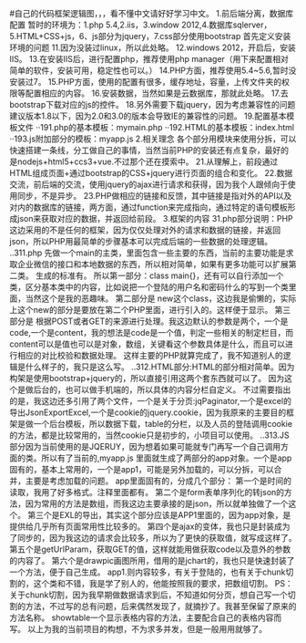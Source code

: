 #自己的代码框架逻辑图，，，看不懂中文请好好学习中文。
1.前后端分离，数据库配置
    暂时的环境为：1.php 5.4,2.iis，3.window 2012,4.数据库sqlerver，5.HTML+CSS+js，6、js部分为jquery，7.css部分使用bootstrap
    首先定义安装环境的问题
11.因为没装过linux，所以此处略。
12.windows 2012，开启后，安装IIS。
13.在安装IIS后，进行配置php，推荐使用php manager（用下来配置相对简单的软件，安装可用，稳定性也可以。）
14.PHP方面，推荐使用5.4~5.6,暂时没安装过7。
15.PHP方面，使用的配置有很多，缓存地址，容量，上传文件夹的权限等配置相应的内容。
16.安装数据，当然如果是云数据库，那就此处略。
17.去bootstrap下载对应的js的控件。
18.另外需要下载jquery，因为考虑兼容性的问题建议版本1.8以下，因为2.0和3.0的版本会导致IE的兼容性的问题。
19.配置基本模板文件
··191.php的基本模板：mymain.php
··192.HTML的基本模板：index.html
··193.js附加部分的模板：myapp.js
2.相关理念
    各个部分用模块来使用分拆，可以快速搭建一条线，分工做自己的事情，当然当前PHP的安装还有点复杂，最好的是nodejs+html5+ccs3+vue.不过那个还在摸索中。
21.从理解上，前段通过HTML组成页面+通过bootstrap的CSS+jquery进行页面的组合和变化。
22.数据交流，前后端的交流，使用jquery的ajax进行请求和获得，因为我个人跟倾向于使用同步，不是异步。
23.PHP做相应的链接和反馈，其中链接是指对外的API以及对内的数据库的链接，两方面，通过function来完成指向，通过特定的语句模板形成json来获取对应的数据，并返回给前段。
3.框架的内容
31.php部分说明：PHP这边采用的不是任何的框架，因为仅仅处理对外的请求和数据的链接，并返回json，所以PHP用最简单的步骤基本可以完成后端的一些数据的处理逻辑。
..311.php 先做一个main的主类，里面包含一些主要的东西，当前的主要功能是求取企业微信的接口和本地数据的东西，所以相对简单，如果有更多功能可以扩展第二类。
生成的标准有。
所以第一部分：class main{}，还有可以自行添加一个类，区分基本类中的内容，比如说把一个登陆的用户名和密码什么的写到一个类里面，当然这个是我的恶趣味。
第二部分是 new这个class，这边我是偷懒的，实际上这个new的部分是要放在第二个PHP里面，进行引入的。这样便于显示。
第三部分是 根据POST或者GET的来源进行处理。我这边默认的参数是两个，一个是code,一个是content，我的想法是code是一个值，判定一些相关的制定栏目，而content可以是值也可以是对象，数组，关键看这个参数具体是什么，而且可以进行相应的对比校验和数据处理。
这样主要的PHP就算完成了，我不知道别人的逻辑是什么样子的，我只是这么写。
..312.HTML部分:HTML的部分相对简单。因为构架是使用bootstrap+jquery的，所以直接引用这两个套东西就可以了。
因为这个是做后台的，也可以做手机端的，所以具体的内容分栏自定义。
不过需要指出的是，我这边还多引用了两个文件，一个是关于分页:jqPaginator,一个是excel的导出JsonExportExcel,一个是cookie的jquery.cookie，因为我原来的主要目的框架是做一个后台模板，所以数据下载，table的分栏，以及人员的登陆调用cookie的方法，都是比较常用的，当然cookie只是初步的，小项目可以使用。
..313.JS部分因为当前使用的是JQERUY，因为想着如果可能就专门再写一个自己调用方面的类。所以有了当前的,myapp.js
里面就生成了两部分的app对象。一个是app固有的，基本上常用的，一个是app1，可能是另外加载的，可以分拆，可以合并，主要是考虑加载的问题。
app里面固有的，分成几个部分：
第一个是时间的读取，我用了好多格式。注释里面都有。
第二个是form表单序列化的转json的方法，因为常用的方法是数组，而我这边主要承接的是json，所以就单独做了一个这个。
第三个是EXL的导出，其实这个部分应该是APP1里面的，因为app对象，是提供给几乎所有页面常用性比较多的。
第四个是ajax的变体，我也只是封装成为了同步的，因为我这边的请求会比较多，所以为了更快的获取值，就写成这样了。
第五个是getUrlParam，获取GET的值，这样就能用做获取code以及意外的参数的内容了。
第六个是drawpic画图所用，借用的是jchart的，我也只是快速封装了一个方法，便于自己生成。
app1.则内容较多，有关于登陆的，也有关于chunk切割的，这个类和不错，我是学了别人的，他能按照我的要求，把数组切割。
PS：关于chunk切割，因为我早期做数据请求到后，不知道如何分页，想自己写一个切割的方法，不过写的总有问题，后来偶然发现了，就摘抄了。我甚至保留了原来的方法名称。
showtable一个显示表格内容的方法，主要配合自己的表格内容而写。
以上为我的当前项目的构想，不为求多并发，但是一般用用就够了。
